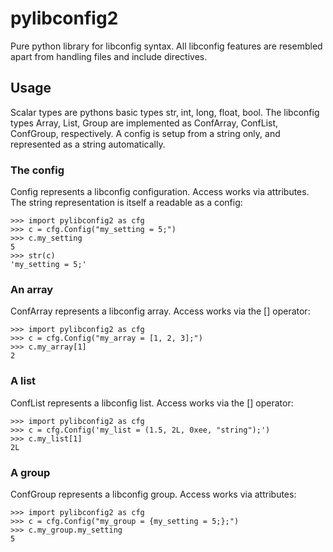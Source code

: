 pylibconfig2
============

Pure python library for libconfig syntax. All libconfig features are resembled
apart from handling files and include directives.


Usage
-----

Scalar types are pythons basic types str, int, long, float, bool. The libconfig
types Array, List, Group are implemented as ConfArray, ConfList, ConfGroup,
respectively. A config is setup from a string only, and represented as a string
 automatically.


### The config

Config represents a libconfig configuration. Access works via attributes.
The string representation is itself a readable as a config:

    >>> import pylibconfig2 as cfg
    >>> c = cfg.Config("my_setting = 5;")
    >>> c.my_setting
    5
    >>> str(c)
    'my_setting = 5;'


### An array

ConfArray represents a libconfig array. Access works via the [] operator:

    >>> import pylibconfig2 as cfg
    >>> c = cfg.Config("my_array = [1, 2, 3];")
    >>> c.my_array[1]
    2


### A list

ConfList represents a libconfig list. Access works via the [] operator:

    >>> import pylibconfig2 as cfg
    >>> c = cfg.Config('my_list = (1.5, 2L, 0xee, "string");')
    >>> c.my_list[1]
    2L


### A group

ConfGroup represents a libconfig group. Access works via attributes:

    >>> import pylibconfig2 as cfg
    >>> c = cfg.Config("my_group = {my_setting = 5;};")
    >>> c.my_group.my_setting
    5
